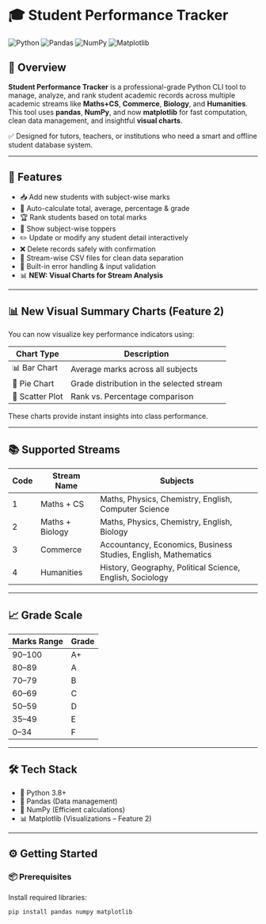 # 🎓 Student Performance Tracker

![Python](https://img.shields.io/badge/Python-3.8+-blue.svg)
![Pandas](https://img.shields.io/badge/Pandas-1.5-green.svg)
![NumPy](https://img.shields.io/badge/NumPy-1.24-yellow.svg)
![Matplotlib](https://img.shields.io/badge/Matplotlib-3.7+-orange.svg)

## 📝 Overview

**Student Performance Tracker** is a professional-grade Python CLI tool to manage, analyze, and rank student academic records across multiple academic streams like **Maths+CS**, **Commerce**, **Biology**, and **Humanities**.  
This tool uses **pandas**, **NumPy**, and now **matplotlib** for fast computation, clean data management, and insightful **visual charts**.

✅ Designed for tutors, teachers, or institutions who need a smart and offline student database system.

---

## 🚀 Features

- 📥 Add new students with subject-wise marks
- 🧠 Auto-calculate total, average, percentage & grade
- 🏆 Rank students based on total marks
- 🏅 Show subject-wise toppers
- ✏️ Update or modify any student detail interactively
- ❌ Delete records safely with confirmation
- 🧾 Stream-wise CSV files for clean data separation
- 🧠 Built-in error handling & input validation
- 📊 **NEW: Visual Charts for Stream Analysis**

---

## 📊 New Visual Summary Charts (Feature 2)

You can now visualize key performance indicators using:

| Chart Type         | Description                                |
|--------------------|--------------------------------------------|
| 📊 Bar Chart       | Average marks across all subjects          |
| 🥧 Pie Chart       | Grade distribution in the selected stream  |
| 🧮 Scatter Plot    | Rank vs. Percentage comparison             |

These charts provide instant insights into class performance.

---

## 📚 Supported Streams

| Code | Stream Name       | Subjects |
|------|-------------------|----------|
| 1    | Maths + CS        | Maths, Physics, Chemistry, English, Computer Science |
| 2    | Maths + Biology   | Maths, Physics, Chemistry, English, Biology |
| 3    | Commerce          | Accountancy, Economics, Business Studies, English, Mathematics |
| 4    | Humanities        | History, Geography, Political Science, English, Sociology |

---

## 📈 Grade Scale

| Marks Range | Grade |
|-------------|-------|
| 90–100      | A+    |
| 80–89       | A     |
| 70–79       | B     |
| 60–69       | C     |
| 50–59       | D     |
| 35–49       | E     |
| 0–34        | F     |

---

## 🛠️ Tech Stack

- 🐍 Python 3.8+
- 🧪 Pandas (Data management)
- 🧮 NumPy (Efficient calculations)
- 📊 Matplotlib (Visualizations – Feature 2)

---

## ⚙️ Getting Started

### 📦 Prerequisites

Install required libraries:

```bash
pip install pandas numpy matplotlib
